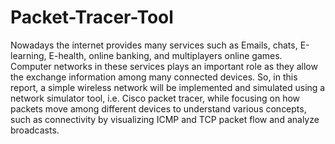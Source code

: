 # Packet-Tracer-Tool
Nowadays the internet provides many services such as Emails, chats, E-learning, E-health, online banking, and multiplayers online games. Computer networks in these services plays an important role as they allow the exchange information among many connected devices. So, in this report, a simple wireless network will be implemented and simulated using a network simulator tool, i.e. Cisco packet tracer, while focusing on how packets move among different devices to understand various concepts, such as connectivity by visualizing ICMP and TCP packet flow and analyze broadcasts.
